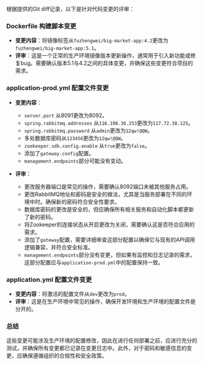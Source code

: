 根据提供的Git diff记录，以下是针对代码变更的评审：

### Dockerfile 构建脚本变更
- **变更内容**：将镜像标签从`fuzhengwei/big-market-app:4.2`更改为`fuzhengwei/big-market-app:5.1`。
- **评审**：这是一个正常的生产环境镜像版本更新操作，通常用于引入新功能或修复bug。需要确认版本5.1与4.2之间的具体变更，并确保这些变更符合项目的需求。

### application-prod.yml 配置文件变更
- **变更内容**：
  - `server.port` 从8091更改为8092。
  - `spring.rabbitmq.addresses` 从`116.198.36.253`更改为`117.72.38.125`。
  - `spring.rabbitmq.password` 从`admin`更改为`12qw!@QW`。
  - 多处数据库密码从`123456`更改为`12qw!@QW`。
  - `zookeeper.sdk.config.enable` 从`true`更改为`false`。
  - 添加了`gateway.config`配置。
  - `management.endpoints`部分可能没有变动。

- **评审**：
  - 更改服务器端口是常见的操作，需要确认8092端口未被其他服务占用。
  - 更改RabbitMQ地址和密码是安全的做法，尤其是当服务部署在不同的环境中时。确保新的密码符合安全性要求。
  - 数据库密码的更改是安全的，但应确保所有相关服务和自动化脚本都更新了新的密码。
  - 将Zookeeper的连接状态从开启更改为关闭，需要确认这是否符合应用的需求。
  - 添加了`gateway`配置，需要详细审查这部分配置以确保它与现有的API调用逻辑兼容，并符合安全标准。
  - `management.endpoints`部分没有变更，但如果有监控和日志记录的需求，这部分配置应与`application-prod.yml`中的配置保持一致。

### application.yml 配置文件变更
- **变更内容**：将激活的配置文件从`dev`更改为`prod`。
- **评审**：这是在生产环境中常见的操作，确保开发环境和生产环境的配置文件是分开的。

### 总结
这些变更可能涉及生产环境的配置修改，因此在进行任何部署之前，应进行充分的测试，并确保所有变更都已记录在变更日志中。此外，对于密码和敏感信息的变更，应确保遵循组织的合规性和安全政策。